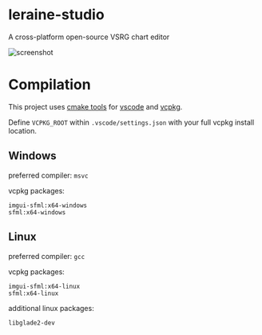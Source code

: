 # leraine-studio
A cross-platform open-source VSRG chart editor

![screenshot](https://i.imgur.com/WmF2Gny.png "screenshot")
# Compilation

This project uses [cmake tools](https://marketplace.visualstudio.com/items?itemName=ms-vscode.cmake-tools) for [vscode](https://code.visualstudio.com/) and [vcpkg](https://github.com/microsoft/vcpkg).

Define `VCPKG_ROOT` within `.vscode/settings.json` with your full vcpkg install location.

## **Windows**

preferred compiler: `msvc` 

vcpkg packages: 
```
imgui-sfml:x64-windows
sfml:x64-windows
```
## **Linux**

preferred compiler: `gcc`

vcpkg packages: 
```
imgui-sfml:x64-linux
sfml:x64-linux
```
additional linux packages:
```
libglade2-dev
```